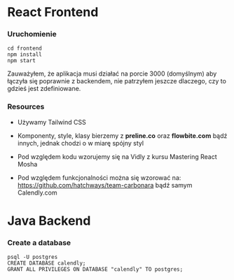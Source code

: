 # React Frontend

### Uruchomienie

```
cd frontend
npm install
npm start
```

Zauważyłem, że aplikacja musi działać na porcie 3000 (domyślnym) aby łączyła się poprawnie z backendem, nie patrzyłem jeszcze dlaczego, czy to gdzieś jest zdefiniowane.

### Resources

- Używamy Tailwind CSS

- Komponenty, style, klasy bierzemy z <b>preline.co</b> oraz <b>flowbite.com</b> bądź innych, jednak chodzi o w miarę spójny styl

- Pod względem kodu wzorujemy się na Vidly z kursu Mastering React Mosha

- Pod względem funkcjonalności można się wzorować na:
https://github.com/hatchways/team-carbonara
bądź samym Calendly.com

# Java Backend

### Create a database

```
psql -U postgres
CREATE DATABASE calendly;
GRANT ALL PRIVILEGES ON DATABASE "calendly" TO postgres;
```
